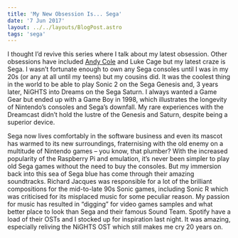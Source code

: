 ```yaml
---
title: 'My New Obsession Is... Sega'
date: '7 Jun 2017'
layout: ../../layouts/BlogPost.astro
tags: 'sega'
---
```


I thought I’d revive this series where I talk about my latest obsession. Other obsessions have included [Andy Cole](https://themovehubdotcom.wordpress.com/2018/11/21/my-footballing-magi/) and Luke Cage but my latest craze is Sega. I wasn’t fortunate enough to own any Sega consoles until I was in my 20s (or any at all until my teens) but my cousins did. It was the coolest thing in the world to be able to play Sonic 2 on the Sega Genesis and, 3 years later, NiGHTS into Dreams on the Sega Saturn. I always wanted a Game Gear but ended up with a Game Boy in 1998, which illustrates the longevity of Nintendo’s consoles and Sega’s downfall. My rare experiences with the Dreamcast didn’t hold the lustre of the Genesis and Saturn, despite being a superior device.             

Sega now lives comfortably in the software business and even its mascot has warmed to its new surroundings, fraternising with the old enemy on a multitude of Nintendo games – you know, that plumber? With the increased popularity of the Raspberry Pi and emulation, it’s never been simpler to play old Sega games without the need to buy the consoles. But my immersion back into this sea of Sega blue has come through their amazing soundtracks. Richard Jacques was responsible for a lot of the brilliant compositions for the mid-to-late 90s Sonic games, including Sonic R which was criticised for its misplaced music for some peculiar reason. My passion for music has resulted in “digging” for video games samples and what better place to look than Sega and their famous Sound Team. Spotify have a load of their OSTs and I stocked up for inspiration last night. It was amazing, especially reliving the NiGHTS OST which still makes me cry 20 years on.